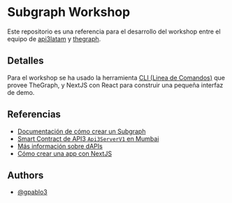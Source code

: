 
# Subgraph Workshop

Este repositorio es una referencia para el desarrollo del workshop entre el equipo de [api3latam](https://github.com/api3latam) y [thegraph](https://thegraph.com/).



## Detalles

Para el workshop se ha usado la herramienta [CLI (Linea de Comandos)](https://www.npmjs.com/package/@graphprotocol/graph-cli) que provee TheGraph, y NextJS con React para construir una pequeña interfaz de demo.


## Referencias

 -  [Documentación de cómo crear un Subgraph](https://thegraph.com/docs/en/developing/creating-a-subgraph/)
 - [Smart Contract de API3 `Api3ServerV1` en Mumbai](https://mumbai.polygonscan.com/address/0x3dEC619dc529363767dEe9E71d8dD1A5bc270D76#code)
 - [Más información sobre dAPIs](https://docs.api3.org/reference/dapis/understand/)
 - [Cómo crear una app con NextJS](https://nextjs.org/learn/dashboard-app/getting-started)
## Authors

- [@gpablo3](https://www.github.com/gpablo3)


